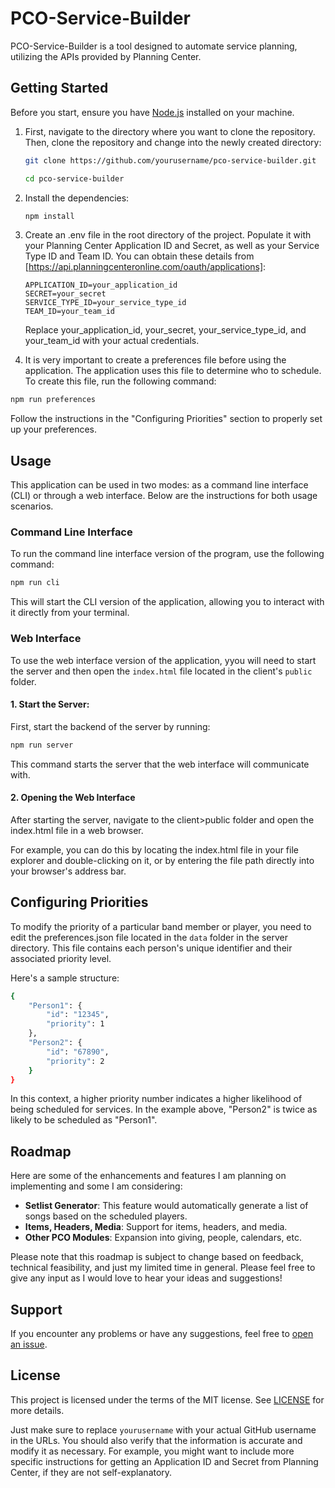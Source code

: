 # PCO-Service-Builder

PCO-Service-Builder is a tool designed to automate service planning, utilizing the APIs provided by Planning Center.

## Getting Started

Before you start, ensure you have [Node.js](https://nodejs.org/) installed on your machine.

1. First, navigate to the directory where you want to clone the repository. Then, clone the repository and change into the newly created directory:

   ```bash
   git clone https://github.com/yourusername/pco-service-builder.git
   ```

   ```bash
   cd pco-service-builder
   ```

2. Install the dependencies:

   ```bash
   npm install
   ```

3. Create an .env file in the root directory of the project. Populate it with your Planning Center Application ID and Secret, as well as your Service Type ID and Team ID. You can obtain these details from [https://api.planningcenteronline.com/oauth/applications]:

   ```env
   APPLICATION_ID=your_application_id
   SECRET=your_secret
   SERVICE_TYPE_ID=your_service_type_id
   TEAM_ID=your_team_id
   ```

   Replace your_application_id, your_secret, your_service_type_id, and your_team_id with your actual credentials.

4. It is very important to create a preferences file before using the application. The application uses this file to determine who to schedule. To create this file, run the following command:

```bash
npm run preferences
```

Follow the instructions in the "Configuring Priorities" section to properly set up your preferences.

## Usage

This application can be used in two modes: as a command line interface (CLI) or through a web interface. Below are the instructions for both usage scenarios.

### Command Line Interface

To run the command line interface version of the program, use the following command:

```bash
npm run cli
```

This will start the CLI version of the application, allowing you to interact with it directly from your terminal.

### Web Interface

To use the web interface version of the application, yyou will need to start the server and then open the `index.html` file located in the client's `public` folder.

#### 1. Start the Server:

First, start the backend of the server by running:

```bash
npm run server
```

This command starts the server that the web interface will communicate with.

#### 2. Opening the Web Interface

After starting the server, navigate to the client>public folder and open the index.html file in a web browser.

For example, you can do this by locating the index.html file in your file explorer and double-clicking on it, or by entering the file path directly into your browser's address bar.

## Configuring Priorities

To modify the priority of a particular band member or player, you need to edit the preferences.json file located in the `data` folder in the server directory. This file contains each person's unique identifier and their associated priority level.

Here's a sample structure:

```bash
{
    "Person1": {
        "id": "12345",
        "priority": 1
    },
    "Person2": {
        "id": "67890",
        "priority": 2
    }
}
```

In this context, a higher priority number indicates a higher likelihood of being scheduled for services. In the example above, "Person2" is twice as likely to be scheduled as "Person1".

## Roadmap

Here are some of the enhancements and features I am planning on implementing and some I am considering:

- **Setlist Generator**: This feature would automatically generate a list of songs based on the scheduled players.
- **Items, Headers, Media**: Support for items, headers, and media.
- **Other PCO Modules**: Expansion into giving, people, calendars, etc.

Please note that this roadmap is subject to change based on feedback, technical feasibility, and just my limited time in general. Please feel free to give any input as I would love to hear your ideas and suggestions!

## Support

If you encounter any problems or have any suggestions, feel free to [open an issue](https://github.com/joseph-hunter/PCO-Service-Builder/issues/new).

## License

This project is licensed under the terms of the MIT license. See [LICENSE](https://github.com/jahunter33/PCO-Service-Builder/blob/main/LICENSE) for more details.

Just make sure to replace `yourusername` with your actual GitHub username in the URLs. You should also verify that the information is accurate and modify it as necessary. For example, you might want to include more specific instructions for getting an Application ID and Secret from Planning Center, if they are not self-explanatory.
